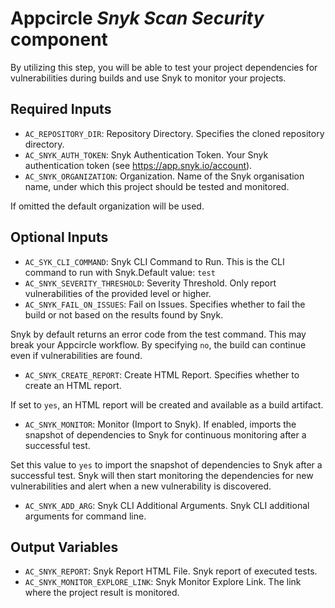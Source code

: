 # Appcircle _Snyk Scan Security_ component

By utilizing this step, you will be able to test your project dependencies for vulnerabilities during builds and use Snyk to monitor your projects.

## Required Inputs

- `AC_REPOSITORY_DIR`: Repository Directory. Specifies the cloned repository directory.
- `AC_SNYK_AUTH_TOKEN`: Snyk Authentication Token. Your Snyk authentication token (see https://app.snyk.io/account).
- `AC_SNYK_ORGANIZATION`: Organization. Name of the Snyk organisation name, under which this project should be tested and monitored.

If omitted the default organization will be used.


## Optional Inputs

- `AC_SYK_CLI_COMMAND`: Snyk CLI Command to Run. This is the CLI command to run with Snyk.Default value: `test`
- `AC_SNYK_SEVERITY_THRESHOLD`: Severity Threshold. Only report vulnerabilities of the provided level or higher.
- `AC_SNYK_FAIL_ON_ISSUES`: Fail on Issues. Specifies whether to fail the build or not based on the results found by Snyk.

Snyk by default returns an error code from the test command. This may break your Appcircle workflow. By specifying `no`, the build can continue even if vulnerabilities are found.

- `AC_SNYK_CREATE_REPORT`: Create HTML Report. Specifies whether to create an HTML report.

If set to `yes`, an HTML report will be created and available as a build artifact.

- `AC_SNYK_MONITOR`: Monitor (Import to Snyk). If enabled, imports the snapshot of dependencies to Snyk for continuous monitoring after a successful test.

Set this value to `yes` to import the snapshot of dependencies to Snyk after a successful test. Snyk will then start monitoring the dependencies for new vulnerabilities and alert when a new vulnerability is discovered.

- `AC_SNYK_ADD_ARG`: Snyk CLI Additional Arguments. Snyk CLI additional arguments for command line.

## Output Variables

- `AC_SNYK_REPORT`: Snyk Report HTML File. Snyk report of executed tests.
- `AC_SNYK_MONITOR_EXPLORE_LINK`: Snyk Monitor Explore Link. The link where the project result is monitored.
